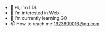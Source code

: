 - 👋 Hi, I’m LDL
- 👀 I’m interested in Web
- 🌱 I’m currently learning GO
- 📫 How to reach me 1923609016@qq.com

<!---
liao123-git/liao123-git is a ✨ special ✨ repository because its `README.md` (this file) appears on your GitHub profile.
You can click the Preview link to take a look at your changes.
--->
